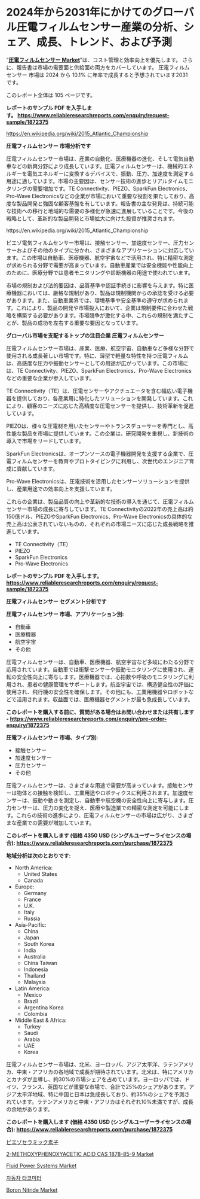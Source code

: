 <p><h1>2024年から2031年にかけてのグローバル圧電フィルムセンサー産業の分析、シェア、成長、トレンド、および予測</h1></p><p>&ldquo;<strong><a href="https://www.reliableresearchreports.com/piezoelectric-film-sensors-r1872375">圧電フィルムセンサー Market</a></strong>&rdquo;は、コスト管理と効率向上を優先します。 さらに、報告書は市場の需要面と供給面の両方をカバーしています。 圧電フィルムセンサー 市場は 2024 から 10.1% に年率で成長すると予想されています2031 です。</p>
<p>このレポート全体は 105 ページです。</p>
<p><strong>レポートのサンプル PDF を入手します。&nbsp;<a href="https://www.reliableresearchreports.com/enquiry/request-sample/1872375">https://www.reliableresearchreports.com/enquiry/request-sample/1872375</a></strong></p>
<p><a href="https://en.wikipedia.org/wiki/2015_Atlantic_Championship">https://en.wikipedia.org/wiki/2015_Atlantic_Championship</a></p>
<p><strong>圧電フィルムセンサー 市場分析です</strong></p>
<p><p>圧電フィルムセンサー市場は、産業の自動化、医療機器の進化、そして電気自動車などの新興分野により成長しています。圧電フィルムセンサーは、機械的エネルギーを電気エネルギーに変換するデバイスで、振動、圧力、加速度を測定する用途に適しています。市場の主要因は、センサー技術の進歩とリアルタイムモニタリングの需要増加です。TE Connectivity、PIEZO、SparkFun Electronics、Pro-Wave Electronicsなどの企業が市場において重要な役割を果たしており、高度な製品開発と強固な顧客基盤を有しています。報告書の主な発見は、持続可能な技術への移行と地域的な需要の多様化が急速に進展していることです。今後の戦略として、革新的な製品開発と市場拡大に向けた投資が推奨されます。</p></p>
<p>https://en.wikipedia.org/wiki/2015_Atlantic_Championship</p>
<p><p>ピエゾ電気フィルムセンサー市場は、接触センサー、加速度センサー、圧力センサーおよびその他のタイプに分かれ、さまざまなアプリケーションに対応しています。この市場は自動車、医療機器、航空宇宙などで活用され、特に精密な測定が求められる分野で需要が高まっています。自動車産業では安全機能や性能向上のために、医療分野では患者モニタリングや診断機器の用途で使われています。</p><p>市場の規制および法的要因は、品質基準や認証手続きに影響を与えます。特に医療機器においては、厳格な規制があり、製品は規制機関からの承認を受ける必要があります。また、自動車業界では、環境基準や安全基準の遵守が求められます。これにより、製品の開発や市場投入において、企業は規制要件に合わせた戦略を構築する必要があります。市場競争が激化する中、これらの規制を満たすことが、製品の成功を左右する重要な要因となっています。</p></p>
<p><strong>グローバル市場を支配するトップの注目企業 圧電フィルムセンサー</strong></p>
<p><p>圧電フィルムセンサー市場は、産業、医療、航空宇宙、自動車など多様な分野で使用される成長著しい市場です。特に、薄型で軽量な特性を持つ圧電フィルムは、高感度な圧力や振動センサーとしての用途が広がっています。この市場には、TE Connectivity、PIEZO、SparkFun Electronics、Pro-Wave Electronicsなどの重要な企業が参入しています。</p><p>TE Connectivity（TE）は、圧電センサーやアクチュエータを含む幅広い電子機器を提供しており、各産業用に特化したソリューションを開発しています。これにより、顧客のニーズに応じた高精度な圧電センサーを提供し、技術革新を促進しています。</p><p>PIEZOは、様々な圧電材を用いたセンサーやトランスデューサーを専門とし、高性能な製品を市場に提供しています。この企業は、研究開発を重視し、新技術の導入で市場をリードしています。</p><p>SparkFun Electronicsは、オープンソースの電子機器開発を支援する企業で、圧電フィルムセンサーを教育やプロトタイピングに利用し、次世代のエンジニア育成に貢献しています。</p><p>Pro-Wave Electronicsは、圧電技術を活用したセンサーソリューションを提供し、産業用途での効率向上を支援しています。</p><p>これらの企業は、製品品質の向上や革新的な技術の導入を通じて、圧電フィルムセンサー市場の成長に寄与しています。TE Connectivityの2022年の売上高は約150億ドル、PIEZOやSparkFun Electronics、Pro-Wave Electronicsの具体的な売上高は公表されていないものの、それぞれの市場ニーズに応じた成長戦略を推進しています。</p></p>
<p><ul><li>TE Con​​nectivity（TE）</li><li>PIEZO</li><li>SparkFun Electronics</li><li>Pro-Wave Electronics</li></ul></p>
<p><strong>レポートのサンプル PDF を入手します。 <a href="https://www.reliableresearchreports.com/enquiry/request-sample/1872375">https://www.reliableresearchreports.com/enquiry/request-sample/1872375</a></strong></p>
<p><strong>圧電フィルムセンサー セグメント分析です</strong></p>
<p><strong>圧電フィルムセンサー 市場、アプリケーション別:</strong></p>
<p><ul><li>自動車</li><li>医療機器</li><li>航空宇宙</li><li>その他</li></ul></p>
<p><p>圧電フィルムセンサーは、自動車、医療機器、航空宇宙など多岐にわたる分野で応用されています。自動車では衝撃センサーや振動モニタリングに使用され、運転の安全性向上に寄与します。医療機器では、心拍数や呼吸のモニタリングに利用され、患者の健康管理をサポートします。航空宇宙では、構造健全性の評価に使用され、飛行機の安全性を確保します。その他にも、工業用機器やロボットなどで活用されます。収益面では、医療機器セグメントが最も急成長しています。</p></p>
<p><strong>このレポートを購入する前に、質問がある場合はお問い合わせまたは共有します - <a href="https://www.reliableresearchreports.com/enquiry/pre-order-enquiry/1872375">https://www.reliableresearchreports.com/enquiry/pre-order-enquiry/1872375</a></strong></p>
<p><strong>圧電フィルムセンサー 市場、タイプ別:</strong></p>
<p><ul><li>接触センサー</li><li>加速度センサー</li><li>圧力センサー</li><li>その他</li></ul></p>
<p><p>圧電フィルムセンサーは、さまざまな用途で需要が高まっています。接触センサーは物体との接触を検知し、工業用途やロボティクスに利用されます。加速度センサーは、振動や動きを測定し、自動車や航空機の安全性向上に寄与します。圧力センサーは、圧力の変化を捉え、医療や製造業での精密な測定を可能にします。これらの技術の進歩により、圧電フィルムセンサーの市場は広がり、さまざまな産業での需要が増加しています。</p></p>
<p><strong>このレポートを購入します (価格 4350 USD (シングルユーザーライセンスの場合): <a href="https://www.reliableresearchreports.com/purchase/1872375">https://www.reliableresearchreports.com/purchase/1872375</a></strong></p>
<p><strong>地域分析は次のとおりです:</strong></p>
<p><ul>
    <li>
        North America:
        <ul>
            <li>United States</li>
            <li>Canada</li>
        </ul>
    </li>
    <li>
        Europe:
        <ul>
            <li>Germany</li>
            <li>France</li>
            <li>U.K.</li>
            <li>Italy</li>
            <li>Russia</li>
        </ul>
    </li>
    <li>
        Asia-Pacific:
        <ul>
            <li>China</li>
            <li>Japan</li>
            <li>South Korea</li>
            <li>India</li>
            <li>Australia</li>
            <li>China Taiwan</li>
            <li>Indonesia</li>
            <li>Thailand</li>
            <li>Malaysia</li>
        </ul>
    </li>
    <li>
        Latin America:
        <ul>
            <li>Mexico</li>
            <li>Brazil</li>
            <li>Argentina Korea</li>
            <li>Colombia</li>
        </ul>
    </li>
    <li>
        Middle East & Africa:
        <ul>
            <li>Turkey</li>
            <li>Saudi</li>
            <li>Arabia</li>
            <li>UAE</li>
            <li>Korea</li>
        </ul>
    </li>
    </ul></p>
<p><p>圧電フィルムセンサー市場は、北米、ヨーロッパ、アジア太平洋、ラテンアメリカ、中東・アフリカの各地域で成長が期待されています。北米は、特にアメリカとカナダが主導し、約30%の市場シェアを占めています。ヨーロッパでは、ドイツ、フランス、英国などが重要な市場で、合計で25%のシェアがあります。アジア太平洋地域、特に中国と日本は急成長しており、約35%のシェアを予測されています。ラテンアメリカと中東・アフリカはそれぞれ10%未満ですが、成長の余地があります。</p></p>
<p><strong>このレポートを購入します (価格 4350 USD (シングルユーザーライセンスの場合): <a href="https://www.reliableresearchreports.com/purchase/1872375">https://www.reliableresearchreports.com/purchase/1872375</a></strong></p>
<p><p><a href="https://github.com/mohamedbakry57/Market-Research-Report-List-6/blob/main/17710332205.md">ピエゾセラミック素子</a></p><p><a href="https://issuu.com/reportprime-2/docs/2-methoxyphenoxyacetic-acid-cas-187_da1c58ff7f5009">2-METHOXYPHENOXYACETIC ACID CAS 1878-85-9 Market</a></p><p><a href="https://www.linkedin.com/pulse/what-current-future-prospects-fluid-power-systems-market-analysis-directions-2znme?trackingId=sS337OAvSlu9bBxGi9KE1g%3D%3D">Fluid Power Systems Market</a></p><p><a href="https://medium.com/@kacrimipp/%EC%9E%90%EB%8F%99%EC%B0%A8-%ED%83%80%EC%BD%94%EB%AF%B8%ED%84%B0-%EC%8B%9C%EC%9E%A5%EC%9D%98-%EC%83%88%EB%A1%9C%EC%9A%B4-%ED%8A%B8%EB%A0%8C%EB%93%9C-2024%EB%85%84%EB%B6%80%ED%84%B0-2031%EB%85%84%EA%B9%8C%EC%A7%80%EC%9D%98-%EA%B8%80%EB%A1%9C%EB%B2%8C-%EC%A0%84%EB%A7%9D-%EB%B0%8F-%EB%AF%B8%EB%9E%98-%EC%A0%84%EB%A7%9D-f17ebbed2891">자동차 타코미터</a></p><p><a href="https://www.linkedin.com/pulse/emerging-market-trends-regional-analysis-boron-nitride-forecasted-w48rf?trackingId=T5oYwMyOQEiTdzEPBKPfaQ%3D%3D">Boron Nitride Market</a></p></p>